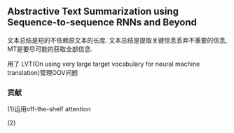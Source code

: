 ## Abstractive Text Summarization using Sequence-to-sequence RNNs and Beyond

文本总结是短的不依赖原文本的长度. 文本总结是提取关键信息丢弃不重要的信息, MT是要尽可能的获取全部信息.

用了 LVT(On using very large target vocabulary for neural machine translation)管理OOV问题

### 贡献

(1)运用off-the-shelf attention

(2)
